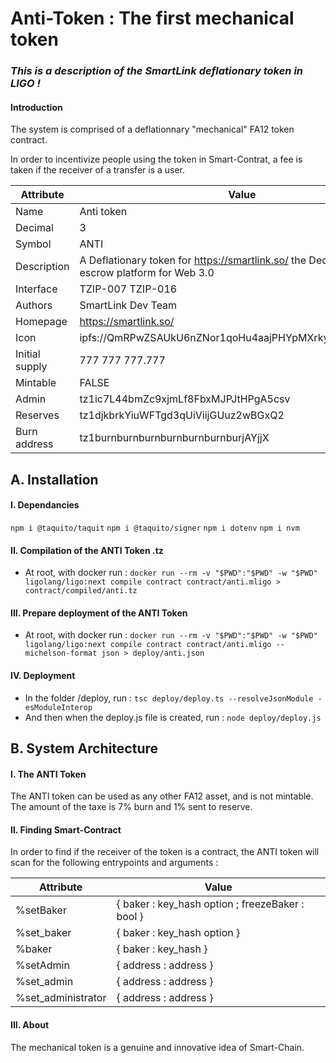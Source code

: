 # Anti-Token : The first mechanical token
### *This is a description of the SmartLink deflationary token in LIGO !*

#### Introduction

The system is comprised of a deflationnary "mechanical" FA12 token contract.

In order to incentivize people using the token in Smart-Contrat, a fee is taken if the receiver of a transfer is a user.

| Attribute | Value | 
|---|---|
| Name | Anti token | 
| Decimal |	3 | 
| Symbol	| ANTI | 
| Description	| A Deflationary token for https://smartlink.so/ the Decentralized escrow platform for Web 3.0 | 
| Interface	| TZIP-007 TZIP-016 | 
| Authors	| SmartLink Dev Team | 
| Homepage	| https://smartlink.so/ | 
| Icon	| ipfs://QmRPwZSAUkU6nZNor1qoHu4aajPHYpMXrkyZNi8EaNWAmm | 
| Initial supply |	777 777 777.777 | 
| Mintable	| FALSE | 
| Admin | tz1ic7L44bmZc9xjmLf8FbxMJPJtHPgA5csv | 
| Reserves | tz1djkbrkYiuWFTgd3qUiViijGUuz2wBGxQ2 | 
| Burn address | tz1burnburnburnburnburnburnburjAYjjX | 


## A. Installation

#### I. Dependancies

`npm i @taquito/taquit`
`npm i @taquito/signer`
`npm i dotenv`
`npm i nvm`

#### II. Compilation of the ANTI Token .tz
- At root, with docker run :
`docker run --rm -v "$PWD":"$PWD" -w "$PWD" ligolang/ligo:next compile contract contract/anti.mligo > contract/compiled/anti.tz`

#### III. Prepare deployment of the ANTI Token
- At root, with docker run :
`docker run --rm -v "$PWD":"$PWD" -w "$PWD" ligolang/ligo:next compile contract contract/anti.mligo --michelson-format json > deploy/anti.json`

#### IV. Deployment
- In the folder /deploy, run :
`tsc deploy/deploy.ts --resolveJsonModule -esModuleInterop`
- And then when the deploy.js file is created, run :
`node deploy/deploy.js`


## B. System Architecture

#### I. The ANTI Token

The ANTI token can be used as any other FA12 asset, and is not mintable. The amount of the taxe is 7% burn and 1% sent to reserve.

#### II. Finding Smart-Contract

In order to find if the receiver of the token is a contract, the ANTI token will scan for the following entrypoints and arguments :

| Attribute | Value | 
|---|---|
| %setBaker	         | { baker : key_hash option ; freezeBaker : bool }
| %set_baker	       | { baker : key_hash option }
| %baker	           | { baker : key_hash }
| %setAdmin	         | { address : address }
| %set_admin	       | { address : address }
| %set_administrator | { address : address }

#### III. About

The mechanical token is a genuine and innovative idea of Smart-Chain.
